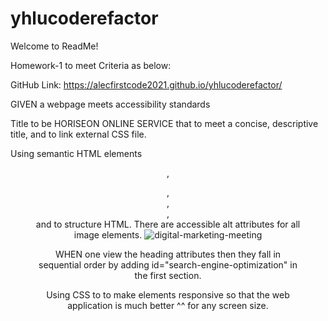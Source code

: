 # yhlucoderefactor
Welcome to ReadMe!

Homework-1 to meet Criteria as below:

GitHub Link: https://alecfirstcode2021.github.io/yhlucoderefactor/

GIVEN a webpage meets accessibility standards

Title to be HORISEON ONLINE SERVICE that to meet a concise, descriptive title, and to link external CSS file.
<title>HORISEON ONLINE SERVICE</title>

<link rel="stylesheet" href="./assets/css/style.css">

Using semantic HTML elements <header>, <figure>, <main>, <section>, <aside> and <foot> to structure HTML.
There are accessible alt attributes for all image elements.
<img class="hero" src="./assets/images/digital-marketing-meeting.jpg" alt="digital-marketing-meeting">

WHEN one view the heading attributes then they fall in sequential order by adding id="search-engine-optimization" in the first section.
<div id="search-engine-optimization" class="search-engine-optimization">

Using CSS to to make elements responsive so that the web application is much better ^^ for any screen size.
